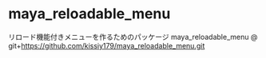 # maya_reloadable_menu
リロード機能付きメニューを作るためのパッケージ
maya_reloadable_menu @ git+https://github.com/kissiy179/maya_reloadable_menu.git
